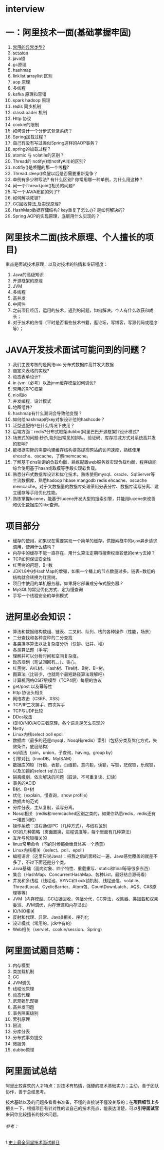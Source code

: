 # interview

# **一：阿里技术一面(基础掌握牢固)**

1. [常用的异常类型?](https://github.com/hellowupeng/interview/blob/master/java/常用的异常类型.md)
2. [session](https://github.com/hellowupeng/interview/blob/master/java/session.md)
3. java锁
4. gc原理
5. hashmap
6. linklist arraylist 区别
7. aop 原理
8. 多线程
9. kafka 原理和容错
10. spark hadoop 原理
11. redis 同步机制
12. classLoader 机制
13. Http 协议
14. cookie的限制
15. 如何设计一个分步式登录系统？
16. Spring加载过程？
17. 自己有没有写过类似Spring这样的AOP事务？
18. spring的加载过程？
19. atomic 与 volatile的区别？
20. Thread的 notify()给notifyAll()的区别?
21. notifiy()是唤醒的那一个线程?
22. Thread.sleep()唤醒以后是否需要重新竞争？
23. 单例有多少种写法? 有什么区别? 你常用哪一种单例，为什么用这种？
24. 问一个Thread.join()相关的问题?
25. 写一个JAVA死锁的列子?
26. 如何解决死锁?
27. GC回收算法,及实现原理?
28. HashMap数据存储结构? key重复了怎么办? 是如何解决的?
29. Spring AOP的实现原理，底层用什么实现的？

# **阿里技术二面(技术原理、个人擅长的项目)**

重点是面试技术原理，以及对技术的热情和专研程度：

1. Java的高级知识
2. 开源框架的原理
3. JVM
4. 多线程
5. 高并发
6. 中间件
7. 之前项目经历，运用的技术，遇到的问题，如何解决，个人有什么收获和成长；
8. 对于技术的热情（平时是否看些技术书籍，逛论坛，写博客，写源代码或程序等）；

# **JAVA开发技术面试可能问到的问题？**

1. 我们主要考核的是网络nio 分布式数据库高并发大数据
2. 自定义表格的实现?
3. 动态表单设计?
4. in-jvm（必考）以及jmm缓存模型如何调优?
5. 常用的RPC框架
6. nio和io
7. 并发编程，设计模式
8. 地图组件?
9. hashmap有什么漏洞会导致他变慢？
10. 如何给hashmap的key对象设计他的hashcode？
11. 泛型通配符?在什么情况下使用？
12. 后端方面：redis?分布式框架dubbo(阿里巴巴开源框架)?设计模式?
13. 场景式的问题:秒杀,能列出常见的排队、验证码、库存扣减方式对系统高并发的影响?
14. 能根据实际的需要构建缓存结构提高提高网站的访问速度，熟练使用ehcache、oscache，了解memcache。
15. 了解基于dns轮询的负载均衡，熟练配置web服务器实现负载均衡，程序级能综合使用基于hash或取模等手段实现软负载。
16. 熟悉分布式数据库设计和优化技术，熟练使用mysql、oracle、SqlServer等主流数据库，熟悉hadoop hbase mangodb redis ehcache、oscache memcache。对于大数据量的数据库处理采用分表分库、数据库读写分离、建立缓存等手段优化性能。
17. 熟练掌握lucene，能基于lucene开发大型的搜索引擎，并能用lucene来改善和优化数据库的like查询。

# **项目部分**

- 缓存的使用，如果现在需要实现一个简单的缓存，供搜索框中的ajax异步请求调用，使用什么结构？
- 内存中的缓存不能一直存在，用什么算法定期将搜索权重较低的entry去掉？
- TCP如何保证安全性
- 红黑树的问题，B+数
- JDK1.8中对HashMap的增强，如果一个桶上的节点数量过多，链表+数组的结构就会转换为红黑树。
- 项目中使用的单机服务器，如果将它部署成分布式服务器？
- MySQL的常见优化方式、定为慢查询
- 手写一个线程安全的单例模式

# 进阿里必会知识：

- 算法和数据结构数组、链表、二叉树、队列、栈的各种操作（性能，场景）
- 二分查找和各种变种的二分查找
- 各类排序算法以及复杂度分析（快排、归并、堆）
- 各类算法题（手写）
- 理解并可以分析时间和空间复杂度。
- 动态规划（笔试回回有。。）、贪心。
- 红黑树、AVL树、Hash树、Tire树、B树、B+树。
- 图算法（比较少，也就两个最短路径算法理解吧）
- 计算机网络OSI7层模型（TCP4层）每层的协议
- get/post 以及幂等性
- http 协议头相关
- 网络攻击（CSRF、XSS）
- TCP/IP三次握手、四次挥手
- TCP与UDP比较
- DDos攻击
- (B)IO/NIO/AIO三者原理，各个语言是怎么实现的
- Netty
- Linux内核select poll epoll
- 数据库（最多的还是mysql，Nosql有redis）索引（包括分类及优化方式，失效条件，底层结构）
- sql语法（join，union，子查询，having，group by）
- 引擎对比（InnoDB，MyISAM）
- 数据库的锁（行锁，表锁，页级锁，意向锁，读锁，写锁，悲观锁，乐观锁，以及加锁的select sql方式）
- 隔离级别，依次解决的问题（脏读、不可重复读、幻读）
- 事务的ACID
- B树、B+树
- 优化（explain，慢查询，show profile）
- 数据库的范式
- 分库分表，主从复制，读写分离。
- Nosql相关（redis和memcached区别之类的，如果你熟悉redis，redis还有一堆要问的）
- 操作系统：进程通信IPC（几种方式），与线程区别
- OS的几种策略（页面置换，进程调度等，每个里面有几种算法）
- 互斥与死锁相关的
- linux常用命令（问的时候都会给具体某一个场景）
- Linux内核相关（select、poll、epoll）
- 编程语言（这里只说Java）：把我之后的面经过一遍，Java感觉覆盖的就差不多了，不过下面还是分个类。
- Java基础（面向对象、四个特性、重载重写、static和final等等很多东西）
- 集合（HashMap、ConcurrentHashMap、各种List，最好结合源码看）
- 并发和多线程（线程池、SYNC和Lock锁机制、线程通信、volatile、ThreadLocal、CyclicBarrier、Atom包、CountDownLatch、AQS、CAS原理等等）
- JVM（内存模型、GC垃圾回收，包括分代，GC算法，收集器、类加载和双亲委派、JVM调优，内存泄漏和内存溢出）
- IO/NIO相关
- 反射和代理、异常、Java8相关、序列化
- 设计模式（常用的，jdk中有的）
- Web相关（servlet、cookie/session、Spring)

# 阿里面试题目范畴：

1. 内存模型
2. 类加载机制
3. GC
4. JVM调优
5. 线程池原理
6. 动态代理
7. 悲观锁乐观锁
8. 高并发问题
9. 事务隔离级别
10. 索引原理
11. 限流
12. 分库分表
13. 分布式事务提交
14. 微服务
15. dubbo原理

# 阿里面试总结

阿里比较喜欢的人才特点：对技术有热情，强硬的技术基础实力；主动，善于团队协作，善于总结思考。

技术基础以及的问题多看看书准备，不懂的直接说不懂没关系的；在**项目细节上**多把关一下，根据项目有针对性的谈自己的技术亮点，能表达清楚，可以**引导面试官**来问你比较擅长的技术问题。

###### 参考：

1.[史上最全阿里技术面试题目](https://www.toutiao.com/a6581717700844716552/?tt_from=weixin&utm_campaign=client_share&wxshare_count=1&timestamp=1537788762&app=news_article&utm_source=weixin&iid=44091158662&utm_medium=toutiao_ios&group_id=6581717700844716552)